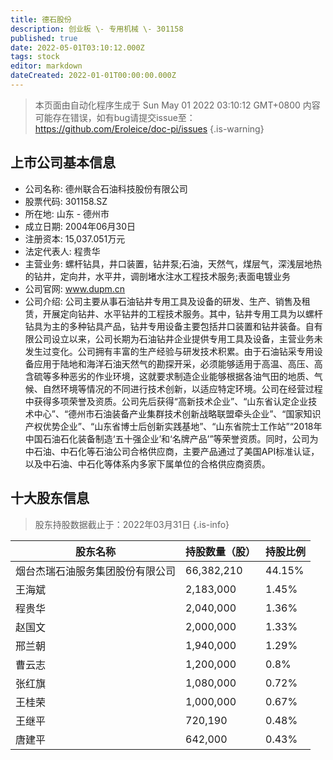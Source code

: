 ```yaml
---
title: 德石股份
description: 创业板 \- 专用机械 \- 301158
published: true
date: 2022-05-01T03:10:12.000Z
tags: stock
editor: markdown
dateCreated: 2022-01-01T00:00:00.000Z
---
```


> 本页面由自动化程序生成于 Sun May 01 2022 03:10:12 GMT+0800
> 内容可能存在错误，如有bug请提交issue至：https://github.com/Eroleice/doc-pi/issues
{.is-warning}

## 上市公司基本信息
- 公司名称: 德州联合石油科技股份有限公司
- 股票代码: 301158.SZ
- 所在地: 山东 - 德州市
- 成立日期: 2004年06月30日
- 注册资本: 15,037.051万元
- 法定代表人: 程贵华
- 主营业务: 螺杆钻具，井口装置，钻井泵;石油，天然气，煤层气，深浅层地热的钻井，定向井，水平井，调剖堵水注水工程技术服务;表面电镀业务
- 公司官网: www.dupm.cn
- 公司介绍: 公司主要从事石油钻井专用工具及设备的研发、生产、销售及租赁，开展定向钻井、水平钻井的工程技术服务。其中，钻井专用工具为以螺杆钻具为主的多种钻具产品，钻井专用设备主要包括井口装置和钻井装备。自有限公司设立以来，公司长期为石油钻井企业提供专用工具及设备，主营业务未发生过变化。公司拥有丰富的生产经验与研发技术积累。由于石油钻采专用设备应用于陆地和海洋石油天然气的勘探开采，必须能够适用于高温、高压、高含硫等多种恶劣的作业环境，这就要求制造企业能够根据各油气田的地质、气候、自然环境等情况的不同进行技术创新，以适应特定环境。公司在经营过程中获得多项荣誉及资质。公司先后获得“高新技术企业”、“山东省认定企业技术中心”、“德州市石油装备产业集群技术创新战略联盟牵头企业”、“国家知识产权优势企业”、“山东省博士后创新实践基地”、“山东省院士工作站”“2018年中国石油石化装备制造‘五十强企业’和‘名牌产品’”等荣誉资质。同时，公司为中石油、中石化等石油公司合格供应商，主要产品通过了美国API标准认证，以及中石油、中石化等体系内多家下属单位的合格供应商资质。


## 十大股东信息
> 股东持股数据截止于：2022年03月31日
{.is-info}

| 股东名称 | 持股数量（股） | 持股比例 |
| --- | --- | --- |
| 烟台杰瑞石油服务集团股份有限公司 | 66,382,210 | 44.15% |
| 王海斌 | 2,183,000 | 1.45% |
| 程贵华 | 2,040,000 | 1.36% |
| 赵国文 | 2,000,000 | 1.33% |
| 邢兰朝 | 1,940,000 | 1.29% |
| 曹云志 | 1,200,000 | 0.8% |
| 张红旗 | 1,080,000 | 0.72% |
| 王桂荣 | 1,000,000 | 0.67% |
| 王继平 | 720,190 | 0.48% |
| 唐建平 | 642,000 | 0.43% |




